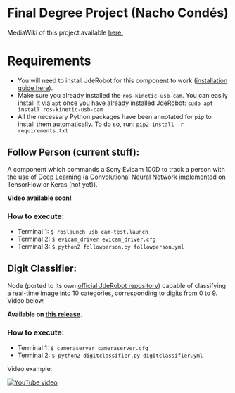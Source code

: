 
# Final Degree Project (Nacho Condés)
MediaWiki of this project available [here.](http://jderobot.org/Naxvm-tfg)

# Requirements
* You will need to install JdeRobot for this component to work ([installation guide here](https://jderobot.org/Installation)).
* Make sure you already installed the `ros-kinetic-usb-cam`. You can easily install it via <code>apt</code> once you have already installed JdeRobot:
`sudo apt install ros-kinetic-usb-cam`
* All the necessary Python packages have been annotated for <code>pip</code> to install them automatically. To do so, run:
`pip2 install -r requirements.txt`

## Follow Person (current stuff):
A component which commands a Sony Evicam 100D to track a person with the use of Deep Learning (a Convolutional Neural Network implemented on TensorFlow or ~~Keras~~ (not yet)).

__Video available soon!__

### How to execute:
* Terminal 1:
`$ roslaunch usb_cam-test.launch`
* Terminal 2:
`$ evicam_driver evicam_driver.cfg`
* Terminal 3:
`$ python2 followperson.py followperson.yml`





## Digit Classifier:
Node (ported to its own [official JdeRobot repository](https://github.com/JdeRobot/dl-digitclassifier)) capable of classifying a real-time image into 10 categories, corresponding to digits from 0 to 9. Video below.

__Available on [this release](https://github.com/RoboticsURJC-students/2017-tfg-nacho_condes/releases/tag/digit_classifier).__
### How to execute:
* Terminal 1:
`$ cameraserver cameraserver.cfg`
*  Terminal 2:
`$ python2 digitclassifier.py digitclassifier.yml`


Video example:

[
![YouTube video](http://img.youtube.com/vi/x-OhWal38Ak/0.jpg)](http://www.youtube.com/watch?v=x-OhWal38Ak)
